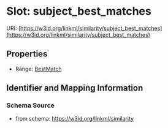 # Slot: subject_best_matches

URI: [https://w3id.org/linkml/similarity/subject_best_matches](https://w3id.org/linkml/similarity/subject_best_matches)



<!-- no inheritance hierarchy -->


## Properties

 * Range: [BestMatch](BestMatch.md)



## Identifier and Mapping Information







### Schema Source


* from schema: https://w3id.org/linkml/similarity



